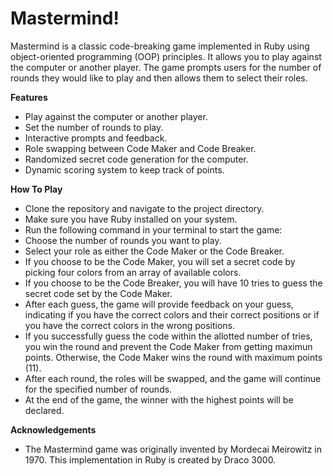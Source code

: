 # Mastermind!
Mastermind is a classic code-breaking game implemented in Ruby using object-oriented programming (OOP) principles. It allows you to play against the computer or another player. The game prompts users for the number of rounds they would like to play and then allows them to select their roles.

**Features**
- Play against the computer or another player.
- Set the number of rounds to play.
- Interactive prompts and feedback.
- Role swapping between Code Maker and Code Breaker.
- Randomized secret code generation for the computer.
- Dynamic scoring system to keep track of points.

**How To Play**
- Clone the repository and navigate to the project directory.
- Make sure you have Ruby installed on your system.
- Run the following command in your terminal to start the game:
- Choose the number of rounds you want to play.
- Select your role as either the Code Maker or the Code Breaker.
- If you choose to be the Code Maker, you will set a secret code by picking four colors from an array of available colors.
- If you choose to be the Code Breaker, you will have 10 tries to guess the secret code set by the Code Maker.
- After each guess, the game will provide feedback on your guess, indicating if you have the correct colors and their correct positions or if you have the correct colors in the wrong positions.
- If you successfully guess the code within the allotted number of tries, you win the round and prevent the Code Maker from getting maximun points. Otherwise, the Code Maker wins the round with maximum points (11).
- After each round, the roles will be swapped, and the game will continue for the specified number of rounds.
- At the end of the game, the winner with the highest points will be declared.

**Acknowledgements**
- The Mastermind game was originally invented by Mordecai Meirowitz in 1970. This implementation in Ruby is created by Draco 3000.